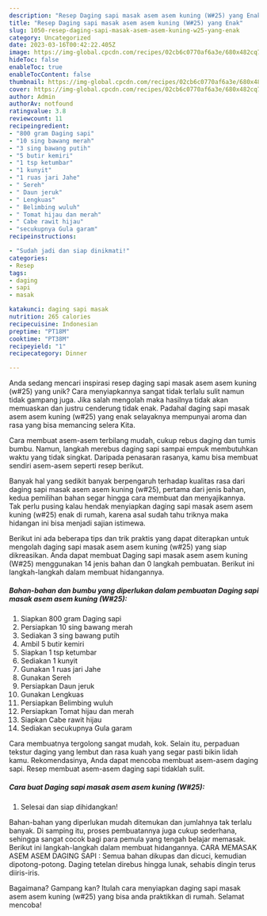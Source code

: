 ```yaml
---
description: "Resep Daging sapi masak asem asem kuning (W#25) yang Enak"
title: "Resep Daging sapi masak asem asem kuning (W#25) yang Enak"
slug: 1050-resep-daging-sapi-masak-asem-asem-kuning-w25-yang-enak
category: Uncategorized
date: 2023-03-16T00:42:22.405Z
image: https://img-global.cpcdn.com/recipes/02cb6c0770af6a3e/680x482cq70/daging-sapi-masak-asem-asem-kuning-w25-foto-resep-utama.jpg
hideToc: false
enableToc: true
enableTocContent: false
thumbnail: https://img-global.cpcdn.com/recipes/02cb6c0770af6a3e/680x482cq70/daging-sapi-masak-asem-asem-kuning-w25-foto-resep-utama.jpg
cover: https://img-global.cpcdn.com/recipes/02cb6c0770af6a3e/680x482cq70/daging-sapi-masak-asem-asem-kuning-w25-foto-resep-utama.jpg
author: Admin
authorAv: notfound
ratingvalue: 3.8
reviewcount: 11
recipeingredient:
- "800 gram Daging sapi"
- "10 sing bawang merah"
- "3 sing bawang putih"
- "5 butir kemiri"
- "1 tsp ketumbar"
- "1 kunyit"
- "1 ruas jari Jahe"
- " Sereh"
- " Daun jeruk"
- " Lengkuas"
- " Belimbing wuluh"
- " Tomat hijau dan merah"
- " Cabe rawit hijau"
- "secukupnya Gula garam"
recipeinstructions:

- "Sudah jadi dan siap dinikmati!"
categories:
- Resep
tags:
- daging
- sapi
- masak

katakunci: daging sapi masak 
nutrition: 265 calories
recipecuisine: Indonesian
preptime: "PT18M"
cooktime: "PT38M"
recipeyield: "1"
recipecategory: Dinner

---
```





Anda sedang mencari inspirasi resep daging sapi masak asem asem kuning (w#25) yang unik? Cara menyiapkannya sangat tidak terlalu sulit namun tidak gampang juga. Jika salah mengolah maka hasilnya tidak akan memuaskan dan justru cenderung tidak enak. Padahal daging sapi masak asem asem kuning (w#25) yang enak selayaknya mempunyai aroma dan rasa yang bisa memancing selera Kita.





Cara membuat asem-asem terbilang mudah, cukup rebus daging dan tumis bumbu. Namun, langkah merebus daging sapi sampai empuk membutuhkan waktu yang tidak singkat. Daripada penasaran rasanya, kamu bisa membuat sendiri asem-asem seperti resep berikut.

Banyak hal yang sedikit banyak berpengaruh terhadap kualitas rasa dari daging sapi masak asem asem kuning (w#25), pertama dari jenis bahan, kedua pemilihan bahan segar hingga cara membuat dan menyajikannya. Tak perlu pusing kalau hendak menyiapkan daging sapi masak asem asem kuning (w#25) enak di rumah, karena asal sudah tahu triknya maka hidangan ini bisa menjadi sajian istimewa.






Berikut ini ada beberapa tips dan trik praktis yang dapat diterapkan untuk mengolah daging sapi masak asem asem kuning (w#25) yang siap dikreasikan. Anda dapat membuat Daging sapi masak asem asem kuning (W#25) menggunakan 14 jenis bahan dan 0 langkah pembuatan. Berikut ini langkah-langkah dalam membuat hidangannya.

<!--inarticleads1-->

##### Bahan-bahan dan bumbu yang diperlukan dalam pembuatan Daging sapi masak asem asem kuning (W#25):

1. Siapkan 800 gram Daging sapi
1. Persiapkan 10 sing bawang merah
1. Sediakan 3 sing bawang putih
1. Ambil 5 butir kemiri
1. Siapkan 1 tsp ketumbar
1. Sediakan 1 kunyit
1. Gunakan 1 ruas jari Jahe
1. Gunakan  Sereh
1. Persiapkan  Daun jeruk
1. Gunakan  Lengkuas
1. Persiapkan  Belimbing wuluh
1. Persiapkan  Tomat hijau dan merah
1. Siapkan  Cabe rawit hijau
1. Sediakan secukupnya Gula garam


Cara membuatnya tergolong sangat mudah, kok. Selain itu, perpaduan tekstur daging yang lembut dan rasa kuah yang segar pasti bikin lidah kamu. Rekomendasinya, Anda dapat mencoba membuat asem-asem daging sapi. Resep membuat asem-asem daging sapi tidaklah sulit. 

<!--inarticleads2-->

##### Cara buat Daging sapi masak asem asem kuning (W#25):


1. Selesai dan siap dihidangkan!

Bahan-bahan yang diperlukan mudah ditemukan dan jumlahnya tak terlalu banyak. Di samping itu, proses pembuatannya juga cukup sederhana, sehingga sangat cocok bagi para pemula yang tengah belajar memasak. Berikut ini langkah-langkah dalam membuat hidangannya. CARA MEMASAK ASEM ASEM DAGING SAPI : Semua bahan dikupas dan dicuci, kemudian dipotong-potong. Daging tetelan direbus hingga lunak, sehabis dingin terus diiris-iris. 

Bagaimana? Gampang kan? Itulah cara menyiapkan daging sapi masak asem asem kuning (w#25) yang bisa anda praktikkan di rumah. Selamat mencoba!
